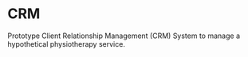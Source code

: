 # CRM
Prototype Client Relationship Management (CRM) System to manage a hypothetical physiotherapy service.
